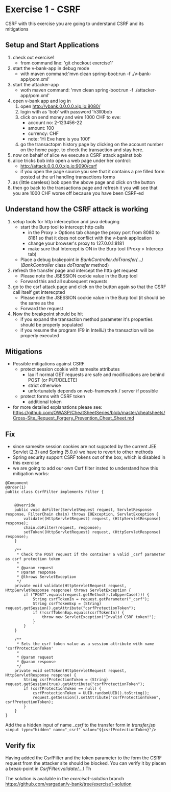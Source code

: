 # Exercise 1 - CSRF

CSRF with this exercise you are going to understand CSRF and its mitigations

## Setup and Start Applications

1. check out exercise1 
   * from command line: 'git checkout exercise1'
1. start the v-bank-app in debug mode
   * with maven command:'mvn clean spring-boot:run -f ./v-bank-app/pom.xml'
1. start the attacker-app
   * woth maven command: 'mvn clean spring-boot:run -f ./attacker-app/pom.xml'
1. open v-bank app and log in 
   1. open http://vbank.0.0.0.0.xip.io:8080/
   1. login with as 'bob' with password 'h3ll0bob
   1. click on send money and wire 1000 CHF to eve:
      * account no: 2-123456-22
      * amount: 100 
      * currency: CHF
      * note: 'Hi Eve here is you 100!'
   1. go the transactopm history page by clicking on the account number on the home page. to check the transaction and stay here.
1. now on behalf of alice we execute a CSRF attack against bob
  1. alice tricks bob into open a web page under her control:
     * http://attack.0.0.0.0.xip.io:9090/csrf
     * if you open the page source you see that it contains a pre filled form posted at the url handling transactions forms 
  1. as (little careless) bob open the above page and click on the button
  1. then go back to the transactions page and refresh it you will see that you are 1000 CHF worse off because you have been CSRF-ed
  
## Understand how the CSRF attack is working

  1. setup tools for http interception and java debuging
     * start the Burp tool to intercept http calls
        * in the Proxy > Options tab change the proxy port from 8080 to 8181 so that it does not conflict with the v-bank application
        * change your browser's proxy to 127.0.0.1:8181
        * make sure that Intercept is ON in the Burp tool (Proxy > Intercep tab)
     * Place a debug brakepoint in *BankController.doTransfer(...)* (*BankController* class *doTransfer* method)
  1. refresh the transfer page and intercept the http get request 
     * Please note the JSESSION cookie value in the Burp tool
     * Forward this and all subsequent requests
  1. go to the csrf attack page and click on the button again so that the CSRF call itself get interecpted
     * Please note the JSESSION cookie value in the Burp tool (it should be the same as the 
     * Forward the request
  1. Now the breakpoint should be hit
     * if you expand the transaction method parameter it's properties should be properly populated
     * if you resume the program (F9 in IntelliJ) the transaction will be properly executed
     
## Mitigations
* Possible mitigations against CSRF
  * protect session cookie with samesite attributes 
    * lax if normal GET requests are safe and modifications are behind POST (or PUT/DELETE)
    * strict otherwise
    * unfortunately depends on web-framework / server if possible
  * protect forms with CSRF token
    * additional token 
* for more detailed explanations please see: https://github.com/OWASP/CheatSheetSeries/blob/master/cheatsheets/Cross-Site_Request_Forgery_Prevention_Cheat_Sheet.md


## Fix
* since samesite session cookies are not suppoted by the current JEE Servlet (2.3) and Spring (5.0.x) we have to revert to other methods
* Spring security support CSRF tokens out of the box, which is disabled in this exercise
* we are going to add our own Csrf filter insted to understand how this mitigation works:
```
@Component
@Order(1)
public class CsrfFilter implements Filter {


    @Override
    public void doFilter(ServletRequest request, ServletResponse response, FilterChain chain) throws IOException, ServletException {
        validate((HttpServletRequest) request, (HttpServletResponse) response);
        chain.doFilter(request, response);
        setToken((HttpServletRequest) request, (HttpServletResponse) response);
    }

    /**
     * Check the POST request if the container a valid _csrf parameter as csrf protection token
     *
     * @param request
     * @param response
     * @throws ServletException
     */
    private void validate(HttpServletRequest request, HttpServletResponse response) throws ServletException {
        if ("POST".equals(request.getMethod().toUpperCase())) {
            String csrfTokenIn = request.getParameter("_csrf");
            String csrfTokenExp = (String) request.getSession().getAttribute("csrfProtectionToken");
            if (!csrfTokenExp.equals(csrfTokenIn)) {
                throw new ServletException("Invalid CSRF token!");
            }
        }
    }

    /**
     * Sets the csrf token value as a session attribute with name 'csrfProtectionToken'
     *
     * @param request
     * @param response
     */
    private void setToken(HttpServletRequest request, HttpServletResponse response) {
        String csrfProtectionToken = (String) request.getSession(true).getAttribute("csrfProtectionToken");
        if (csrfProtectionToken == null) {
            csrfProtectionToken = UUID.randomUUID().toString();
            request.getSession().setAttribute("csrfProtectionToken", csrfProtectionToken);
        }
    }
}
```  
Add the a hidden input of name *_csrf* to the transfer form in *transfer.jsp*
`<input type="hidden" name="_csrf" value="${csrfProtectionToken}"/>`

## Verify fix
Having added the CsrfFilter and the token parameter to the form the CSRF request from the attacker site should be blocked.
You can verify it by placen a break-point in *CsrfFilter.validate(...)* Th

The solution is avaliable in the _exercise1-solution_ branch 
https://github.com/vargadan/v-bank/tree/exercise1-solution
